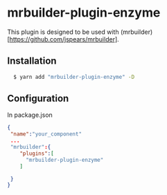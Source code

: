 mrbuilder-plugin-enzyme
===
This plugin is designed to be used with (mrbuilder)[https://github.com/jspears/mrbuilder].

## Installation
```sh
  $ yarn add "mrbuilder-plugin-enzyme" -D
```
## Configuration
In package.json
```json
{
 "name":"your_component"
 ...
 "mrbuilder":{
    "plugins":[
      "mrbuilder-plugin-enzyme"
    ]

 }
}
```
